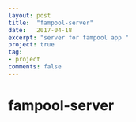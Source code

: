 ```yaml
---
layout: post
title:  "fampool-server"
date:   2017-04-18
excerpt: "server for fampool app "
project: true
tag:
- project
comments: false
---
```

# fampool-server